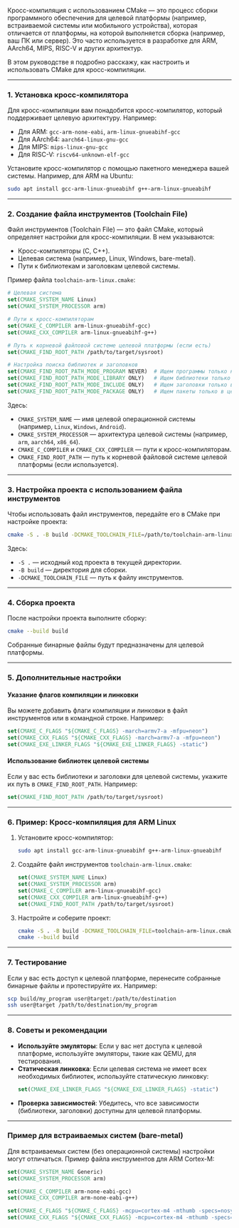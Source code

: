 Кросс-компиляция с использованием CMake — это процесс сборки программного обеспечения для целевой платформы (например, встраиваемой системы или мобильного устройства), которая отличается от платформы, на которой выполняется сборка (например, ваш ПК или сервер). Это часто используется в разработке для ARM, AArch64, MIPS, RISC-V и других архитектур.

В этом руководстве я подробно расскажу, как настроить и использовать CMake для кросс-компиляции.

---

### 1. **Установка кросс-компилятора**
Для кросс-компиляции вам понадобится кросс-компилятор, который поддерживает целевую архитектуру. Например:
- Для ARM: `gcc-arm-none-eabi`, `arm-linux-gnueabihf-gcc`
- Для AArch64: `aarch64-linux-gnu-gcc`
- Для MIPS: `mips-linux-gnu-gcc`
- Для RISC-V: `riscv64-unknown-elf-gcc`

Установите кросс-компилятор с помощью пакетного менеджера вашей системы. Например, для ARM на Ubuntu:
```bash
sudo apt install gcc-arm-linux-gnueabihf g++-arm-linux-gnueabihf
```

---

### 2. **Создание файла инструментов (Toolchain File)**
Файл инструментов (Toolchain File) — это файл CMake, который определяет настройки для кросс-компиляции. В нем указываются:
- Кросс-компиляторы (C, C++).
- Целевая система (например, Linux, Windows, bare-metal).
- Пути к библиотекам и заголовкам целевой системы.

Пример файла `toolchain-arm-linux.cmake`:
```cmake
# Целевая система
set(CMAKE_SYSTEM_NAME Linux)
set(CMAKE_SYSTEM_PROCESSOR arm)

# Пути к кросс-компиляторам
set(CMAKE_C_COMPILER arm-linux-gnueabihf-gcc)
set(CMAKE_CXX_COMPILER arm-linux-gnueabihf-g++)

# Путь к корневой файловой системе целевой платформы (если есть)
set(CMAKE_FIND_ROOT_PATH /path/to/target/sysroot)

# Настройка поиска библиотек и заголовков
set(CMAKE_FIND_ROOT_PATH_MODE_PROGRAM NEVER)  # Ищем программы только на хосте
set(CMAKE_FIND_ROOT_PATH_MODE_LIBRARY ONLY)   # Ищем библиотеки только в целевой системе
set(CMAKE_FIND_ROOT_PATH_MODE_INCLUDE ONLY)   # Ищем заголовки только в целевой системе
set(CMAKE_FIND_ROOT_PATH_MODE_PACKAGE ONLY)   # Ищем пакеты только в целевой системе
```

Здесь:
- `CMAKE_SYSTEM_NAME` — имя целевой операционной системы (например, `Linux`, `Windows`, `Android`).
- `CMAKE_SYSTEM_PROCESSOR` — архитектура целевой системы (например, `arm`, `aarch64`, `x86_64`).
- `CMAKE_C_COMPILER` и `CMAKE_CXX_COMPILER` — пути к кросс-компиляторам.
- `CMAKE_FIND_ROOT_PATH` — путь к корневой файловой системе целевой платформы (если используется).

---

### 3. **Настройка проекта с использованием файла инструментов**
Чтобы использовать файл инструментов, передайте его в CMake при настройке проекта:
```bash
cmake -S . -B build -DCMAKE_TOOLCHAIN_FILE=/path/to/toolchain-arm-linux.cmake
```

Здесь:
- `-S .` — исходный код проекта в текущей директории.
- `-B build` — директория для сборки.
- `-DCMAKE_TOOLCHAIN_FILE` — путь к файлу инструментов.

---

### 4. **Сборка проекта**
После настройки проекта выполните сборку:
```bash
cmake --build build
```

Собранные бинарные файлы будут предназначены для целевой платформы.

---

### 5. **Дополнительные настройки**
#### Указание флагов компиляции и линковки
Вы можете добавить флаги компиляции и линковки в файл инструментов или в командной строке. Например:
```cmake
set(CMAKE_C_FLAGS "${CMAKE_C_FLAGS} -march=armv7-a -mfpu=neon")
set(CMAKE_CXX_FLAGS "${CMAKE_CXX_FLAGS} -march=armv7-a -mfpu=neon")
set(CMAKE_EXE_LINKER_FLAGS "${CMAKE_EXE_LINKER_FLAGS} -static")
```

#### Использование библиотек целевой системы
Если у вас есть библиотеки и заголовки для целевой системы, укажите их путь в `CMAKE_FIND_ROOT_PATH`. Например:
```cmake
set(CMAKE_FIND_ROOT_PATH /path/to/target/sysroot)
```

---

### 6. **Пример: Кросс-компиляция для ARM Linux**
1. Установите кросс-компилятор:
   ```bash
   sudo apt install gcc-arm-linux-gnueabihf g++-arm-linux-gnueabihf
   ```

2. Создайте файл инструментов `toolchain-arm-linux.cmake`:
   ```cmake
   set(CMAKE_SYSTEM_NAME Linux)
   set(CMAKE_SYSTEM_PROCESSOR arm)
   set(CMAKE_C_COMPILER arm-linux-gnueabihf-gcc)
   set(CMAKE_CXX_COMPILER arm-linux-gnueabihf-g++)
   set(CMAKE_FIND_ROOT_PATH /path/to/target/sysroot)
   ```

3. Настройте и соберите проект:
   ```bash
   cmake -S . -B build -DCMAKE_TOOLCHAIN_FILE=toolchain-arm-linux.cmake
   cmake --build build
   ```

---

### 7. **Тестирование**
Если у вас есть доступ к целевой платформе, перенесите собранные бинарные файлы и протестируйте их. Например:
```bash
scp build/my_program user@target:/path/to/destination
ssh user@target /path/to/destination/my_program
```

---

### 8. **Советы и рекомендации**
- **Используйте эмуляторы**: Если у вас нет доступа к целевой платформе, используйте эмуляторы, такие как QEMU, для тестирования.
- **Статическая линковка**: Если целевая система не имеет всех необходимых библиотек, используйте статическую линковку:
  ```cmake
  set(CMAKE_EXE_LINKER_FLAGS "${CMAKE_EXE_LINKER_FLAGS} -static")
  ```
- **Проверка зависимостей**: Убедитесь, что все зависимости (библиотеки, заголовки) доступны для целевой платформы.

---

### Пример для встраиваемых систем (bare-metal)
Для встраиваемых систем (без операционной системы) настройки могут отличаться. Пример файла инструментов для ARM Cortex-M:
```cmake
set(CMAKE_SYSTEM_NAME Generic)
set(CMAKE_SYSTEM_PROCESSOR arm)

set(CMAKE_C_COMPILER arm-none-eabi-gcc)
set(CMAKE_CXX_COMPILER arm-none-eabi-g++)

set(CMAKE_C_FLAGS "${CMAKE_C_FLAGS} -mcpu=cortex-m4 -mthumb -specs=nosys.specs")
set(CMAKE_CXX_FLAGS "${CMAKE_CXX_FLAGS} -mcpu=cortex-m4 -mthumb -specs=nosys.specs")
```
